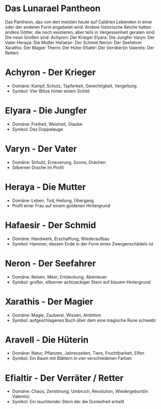 # Das Lunarael Pantheon
Das Pantheon, das von den meisten heute auf Caldrien Lebenden in einer oder der anderen Form angebetet wird. Andere historische Reiche hatten andere Götter, die noch existieren, aber teils in Vergessenheit geraten sind.
Die neun Großen sind:
Achyron: Der Krieger
Elyara: Die Jungfer
Varyn: Der Vater
Heraya: Die Mutter
Hafaesir: Der Schmid
Neron: Der Seefahrer
Xarathis: Der Magier
Therin: Der Hüter
Efialtir: Der Verräter(in Valentis: Der Retter)


# Achyron - Der Krieger

- Domäne: Kampf, Schutz, Tapferkeit, Gerechtigkeit, Vergeltung
- Symbol: Vier Blitze hinter einem Schild

# Elyara - Die Jungfer

- Domäne: Freiheit, Weisheit, Glaube
- Symbol: Das Doppelauge


# Varyn - Der Vater

- Domäne: Schutz, Erneuerung, Sonne, Drachen
- Silberner Drache im Profil

# Heraya - Die Mutter

- Domäne: Leben, Tod, Heilung, Übergang
- Profil einer Frau auf einem goldenen Hintergrund

# Hafaesir - Der Schmid

- Domäne: Handwerk, Erschaffung, Wiederaufbau
- Symbol: Hammer, dessen Ende in der Form eines Zwergenschädels ist

# Neron - Der Seefahrer

- Domäne: Reisen, Meer, Entdeckung, Abenteuer
- Symbol: großer, silberner achtzackiger Stern auf blauem Hintergrund

# Xarathis - Der Magier

- Domäne: Magie, Zauberei, Wissen, Ambition
- Symbol: aufgeschlagenes Buch über dem eine magische Rune schwebt

# Aravell - Die Hüterin

- Domäne: Natur, Pflanzen, Jahreszeiten, Tiere, Fruchtbarkeit, Elfen
- Symbol: Ein Baum mit Blättern in vier verschiedenen Farben

# Efialtir - Der Verräter / Retter

- Domäne: Chaos, Zerstörung, Umbruch, Revolution, Wiedergeburt(in Valentis)
- Symbol: Ein leuchtender Stern der die Dunkelheit erhellt